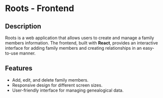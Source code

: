 # Roots - Frontend

## Description

Roots is a web application that allows users to create and manage a family members information. The frontend, built with **React**, provides an interactive interface for adding family members and creating relationships in an easy-to-use manner.

## Features

- Add, edit, and delete family members.
- Responsive design for different screen sizes.
- User-friendly interface for managing genealogical data.
